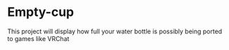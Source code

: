 # Empty-cup
This project will display how full your water bottle is possibly being ported to games like VRChat
